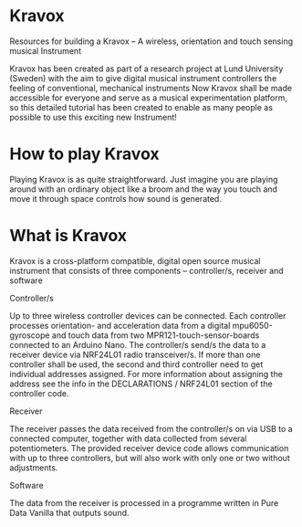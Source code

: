 # Kravox
Resources for building a Kravox – A wireless, orientation and touch sensing musical Instrument

Kravox has been created as part of a research project at Lund University (Sweden) with the aim to give digital musical instrument controllers the feeling of conventional, mechanical instruments
Now Kravox shall be made accessible for everyone and serve as a musical experimentation platform, so this detailed tutorial has been created to enable as many people as possible to use this exciting new Instrument!



# How to play Kravox

Playing Kravox is as quite straightforward. Just imagine you are playing around with an ordinary object like a broom and the way you touch and move it through space controls how sound is generated. 



# What is Kravox

Kravox is a cross-platform compatible, digital open source musical instrument that consists of three components – controller/s, receiver and software

Controller/s

Up to three wireless controller devices can be connected. Each controller processes orientation- and acceleration data from a digital mpu6050-gyroscope and touch data from two MPR121-touch-sensor-boards connected to an Arduino Nano. The controller/s send/s the data to a receiver device via NRF24L01 radio transceiver/s. 
If more than one controller shall be used, the second and third controller need to get individual addresses assigned. For more information about assigning the address see the info in the DECLARATIONS / NRF24L01 section of the controller code.

Receiver

The receiver passes the data received from the controller/s on via USB to a connected computer, together with data collected from several potentiometers. The provided receiver device code  allows communication with up to three controllers, but will also work with only one or two without adjustments.

Software

The data from the receiver is processed in a programme written in Pure Data Vanilla that outputs sound.

